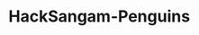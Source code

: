 # HackSangam-Penguins
<!DOCTYPE html>
<html>
<head>
    <title>Penguins Waste Management</title>
    <style>
      
      body {
            font-family: Arial, sans-serif;
            line-height: 1.6;
            color: #333;
            margin: 0;
            padding: 0;
            background-color: white;
        }

        header {
            background-color: #4CAF50;
            padding: 1rem;
        }

        header h1 {
            color: white;
            text-align: center;
            margin: 0;
        }

        nav {
            background-color: #343a40;
            padding: 1rem;
            text-align: center;
        }

        nav ul {
            list-style-type: none;
            padding: 0;
            margin: 0;
        }

        nav ul li {
            display: inline;
            margin: 0 1rem;
        }

        nav ul li a {
            text-decoration: none;
            color: #fff;
            font-size: 18px;
            transition: color 0.3s;
        }

        nav ul li a:hover {
            color: #41ff07;
        }

        main {
            padding: 2rem;
        }

        main section {
            margin-bottom: 2rem;
        }

        footer {
            background-color: #343a40;
            color: white;
            text-align: center;
            padding: 1rem;
        }

        h2 {
            color: #343a40;
            text-align: center;
            margin-bottom: 1.5rem;
            font-size: 24px;
        }

        p {
            margin-bottom: 1rem;
            font-size: 18px;
        }

        table {
            width: 100%;
            border-collapse: collapse;
            margin-top: 1.5rem;
            border-radius: 10px;
            overflow: hidden;
        }

        th, td {
            border: 1px solid #ccc;
            padding: 12px 15px;
            text-align: left;
        }

        th {
            background-color: #4CAF50;
            color: white;
            font-size: 18px;
            text-transform: uppercase;
        }

        tbody tr:nth-child(even) {
            background-color: #f2f2f2;
        }

        form {
            max-width: 500px;
            margin: auto;
            background-color: #f9f9f9;
            padding: 70px;
            border-radius: 10px;
            box-shadow: 0 4px 6px rgba(0, 0, 0, 0.1);
        }

        label {
            font-weight: bold;
            display: block;
            margin-bottom: 10px;
            font-size: 18px;
        }

        input[type="text"],
        input[type="email"],
        textarea {
            width: 100%;
            padding: 10px;
            margin-bottom: 20px;
            border: 1px solid #ccc;
            border-radius: 5px;
            font-size: 16px;
        }

        input[type="submit"] {
            background-color: #4CAF50;
            color: white;
            padding: 12px 20px;
            border: none;
            border-radius: 5px;
            cursor: pointer;
            font-size: 18px;
            transition: background-color 0.3s;
        }

        input[type="submit"]:hover {
            background-color: #45a049;
        }
    </style>
</head>
<body>
    <header>
        <h1>Smart Waste Management</h1>
    </header>

    <nav>
        <ul>
            <li><a href="#" onclick="showSection('home')">Home</a></li>
            <li><a href="#" onclick="showSection('areas')">Areas</a></li>
            <li><a href="#" onclick="showSection('alerts')">Alerts</a></li>
            <li><a href="#" onclick="showSection('complaints')">Complaints</a></li>
            <li><a href="#" onclick="showSection('about')">About us</a></li>
        </ul>
    </nav>

    <main>
        <section id="home">
            <center>
                <h2>Welcome to Smart Waste Management</h2>
                <p>Your trusted partner for waste management services.</p>
            </center> 
            <img src="image14.png" alt="loading image" style="width: 80%; height: auto; margin-left: 8rem; border: 2px solid #333;">
        </section>

        <section id="areas" style="display: none;">
            <h2>Areas We Serve</h2>
            <table>
                <thead>
                    <tr>
                        <th>S. no.</th>
                        <th>Area/Sector</th>
                        <th>Report</th>
                        <th>History</th>
                    </tr>
                </thead>
                <tbody>
                    <tr>
                        <td>1.</td>
                        <td>XYZ Area</td>
                        <td><button style="width: 200px; height: 50px; border-radius: 1rem; font-size: 18px; background-color: #343a40; color: #ccc;"><a href="report.html" style="color: white; text-decoration: none;" target="_blank">See Report</a></button></td>
                        <td><button style="width: 200px; height: 50px; border-radius: 1rem; font-size: 18px; background-color: #343a40; color: #ccc;"><a href="waste_management_history.html" style="color: white; text-decoration: none;" target="_blank">See History</a></button></td>
                    </tr>
                    <tr>
                        <td>2.</td>
                        <td>Sector 9</td>
                        <td><button style="width: 200px; height: 50px; border-radius: 1rem; font-size: 18px; background-color: #343a40; color: #ccc;"><a href="#" style="color: white; text-decoration: none;" target="_blank">See Report</a></button></td>
                        <td><button style="width: 200px; height: 50px; border-radius: 1rem; font-size: 18px; background-color: #343a40; color: #ccc;"><a href="#" style="color: white; text-decoration: none;" target="_blank">See History</a></button></td>
                    </tr>
                    <tr>
                        <td>3.</td>
                        <td>XYZ Square</td>
                        <td><button style="width: 200px; height: 50px; border-radius: 1rem; font-size: 18px; background-color: #343a40; color: #ccc;"><a href="#" style="color: white; text-decoration: none;" target="_blank">See Report</a></button></td>
                        <td><button style="width: 200px; height: 50px; border-radius: 1rem; font-size: 18px; background-color: #343a40; color: #ccc;"><a href="#" style="color: white; text-decoration: none;" target="_blank">See History</a></button></td>
                    </tr>
                    <tr>
                        <td>4.</td>
                        <td>XYZ Square</td>
                        <td><button style="width: 200px; height: 50px; border-radius: 1rem; font-size: 18px; background-color: #343a40; color: #ccc;"><a href="#" style="color: white; text-decoration: none;" target="_blank">See Report</a></button></td>
                        <td><button style="width: 200px; height: 50px; border-radius: 1rem; font-size: 18px; background-color: #343a40; color: #ccc;"><a href="#" style="color: white; text-decoration: none;" target="_blank">See History</a></button></td>
                    </tr>
                    <tr>
                        <td>5.</td>
                        <td>XYZ Square</td>
                        <td><button style="width: 200px; height: 50px; border-radius: 1rem; font-size: 18px; background-color: #343a40; color: #ccc;"><a href="#" style="color: white; text-decoration: none;" target="_blank">See Report</a></button></td>
                        <td><button style="width: 200px; height: 50px; border-radius: 1rem; font-size: 18px; background-color: #343a40; color: #ccc;"><a href="#" style="color: white; text-decoration: none;" target="_blank">See History</a></button></td>
                    </tr>
                    <tr>
                        <td>6.</td>
                        <td>XYZ Square</td>
                        <td><button style="width: 200px; height: 50px; border-radius: 1rem; font-size: 18px; background-color: #343a40; color: #ccc;"><a href="#" style="color: white; text-decoration: none;" target="_blank">See Report</a></button></td>
                        <td><button style="width: 200px; height: 50px; border-radius: 1rem; font-size: 18px; background-color: #343a40; color: #ccc;"><a href="#" style="color: white; text-decoration: none;" target="_blank">See History</a></button></td>
                    </tr>
                    <tr>
                        <td>7.</td>
                        <td>XYZ Square</td>
                        <td><button style="width: 200px; height: 50px; border-radius: 1rem; font-size: 18px; background-color: #343a40; color: #ccc;"><a href="#" style="color: white; text-decoration: none;" target="_blank">See Report</a></button></td>
                        <td><button style="width: 200px; height: 50px; border-radius: 1rem; font-size: 18px; background-color: #343a40; color: #ccc;"><a href="#" style="color: white; text-decoration: none;" target="_blank">See History</a></button></td>
                    </tr>
                </tbody>
            </table>
        </section>

        <section id="alerts" style="display: none;">
            <h2 style="color: #343a40;">Alerts</h2>
            <table>
                <thead>
                    <tr>
                        <th>Location</th>
                        <th>Number of Alerts</th>
                        <th>Last Filled</th>
                    </tr>
                </thead>
                <tbody id="dustbinTableBody">
                    <!-- Data will be inserted here -->
                </tbody>
            </table>
        </section>

        <section id="complaints" style="display: none;">
            <h2>Complaints</h2>
            <p>If you have any complaints or issues regarding our waste management services, please let us know by clicking the "Write a complaint" button below. You can also take a photo of the issue and attach it to your complaint.</p>
            <center>
                <button id="takePhotoButton" style="width: 200px; height: 50px; border-radius: 1rem; font-size: 18px; background-color: #343a40; color: #ccc;">Take a photo</button>
                <button id="writeComplaintButton" style="width: 200px; height:50px; border-radius: 1rem; font-size: 18px; background-color: #343a40; color: #ccc;" >Write a complaint</button>
            </center>
            
            <form id="complaintForm" style="display: none;">
                <label for="name">Name:</label>
                <input type="text" id="name" name="name" required><br><br>

                <label for="email">Email:</label>
                <input type="email" id="email" name="email" required><br><br>

                <label for="complaint">Complaint:</label><br>
                <textarea id="complaint" name="complaint" rows="4" cols="50" required></textarea><br><br>

                <label for="photo">Photo:</label><br>
                <input type="file" id="photo" name="photo"><br><br>

                <input type="submit" value="Submit complaint">
            </form>
        </section>

        <section id="about" style="display: none;">
            <h2><u>Contact us</u></h2>
            <p><u>Feedback:</u></p>
            <form action="submit_feedback.php" method="post">
                <label for="name">Name:</label>
                <input type="text" id="name" name="name" required><br><br>

                <label for="email">Email:</label>
                <input type="email" id="email" name="email" required><br><br>

                <label for="feedback">Feedback:</label><br>
                <textarea id="feedback" name="feedback" rows="4" cols="50" required></textarea><br><br>

                <input type="submit" value="Submit feedback">
            </form>
        </section>
    </main>

    <script>
        const dustbinData = [
            { areaName: 'XYZ', alerts: 10, timeFilled: '12:00 PM' },
            { areaName: 'sector 24', alerts: 5, timeFilled: '2:30 PM' },
            { areaName: 'sector 9 ', alerts: 8, timeFilled: '10:00 AM' },
            { areaName: 'sector 4', alerts: 12, timeFilled: '8:00 AM' },
            { areaName: 'sector 31', alerts: 2, timeFilled: '3:00 PM' },
            { areaName: 'sector 4', alerts: 7, timeFilled: '11:45 AM' },
            { areaName: 'sector', alerts: 15, timeFilled: '9:30 AM' },
        ];

        const dustbinTableBody = document.getElementById('dustbinTableBody');

        dustbinData.forEach(data => {
            const row = document.createElement('tr');
            const locationCell = document.createElement('td');
            const alertsCell = document.createElement('td');
            const timeFilledCell = document.createElement('td');

            const graphic = document.createElement('div');
            graphic.className = 'graphic';

            const areaLink = document.createElement('a');
            areaLink.href = '#'; // Add your link here
            areaLink.target = '_blank'; // Open in a new tab
            areaLink.textContent = data.areaName;

            locationCell.appendChild(graphic);
            locationCell.appendChild(areaLink); // Append the link instead of textContent
            alertsCell.textContent = data.alerts;
            timeFilledCell.textContent = data.timeFilled;

            row.appendChild(locationCell);
            row.appendChild(alertsCell);
            row.appendChild(timeFilledCell);

            dustbinTableBody.appendChild(row);
        });

        document.getElementById('takePhotoButton').addEventListener('click', function() {
          // Open the camera app or photo library to take a photo
          // You can use a library like Camera API or cordova-plugin-camera to do this
          // Once the photo is taken, set the value of the "photo" input to the photo file
          var photoInput = document.getElementById('photo');
          photoInput.click();
        });

        document.getElementById('writeComplaintButton').addEventListener('click', function() {
          // Show the complaint form
          var complaintForm = document.getElementById('complaintForm');
          complaintForm.style.display = 'block';
        });

        document.getElementById('complaintForm').addEventListener('submit', function(event) {
          // Prevent the form from submitting normally
          event.preventDefault();

          // Get the form data
          var formData = new FormData(event.target);

          // Send the form data to the server using AJAX or Fetch API
          // You can use a library like Axios or jQuery to simplify the AJAX request
          // Once the server responds, you can show a success or error message
        });

        function showSection(sectionId) {
            var sections = document.querySelectorAll('section');
            for (var i = 0; i < sections.length; i++) {
                if (sections[i].id === sectionId) {
                    sections[i].style.display = 'block';
                } else {
                    sections[i].style.display = 'none';
                }
            }
        }
    </script>
</body>
</html>
